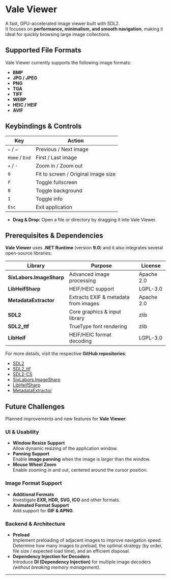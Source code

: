 # Vale Viewer #

A fast, GPU-accelerated image viewer built with SDL2.  
It focuses on **performance, minimalism, and smooth navigation**, making it ideal for quickly browsing large image collections.
<br/>

## Supported File Formats

Vale Viewer currently supports the following image formats:

- **BMP**
- **JPG / JPEG**
- **PNG**
- **TGA**
- **TIFF**
- **WEBP**
- **HEIC / HEIF**
- **AVIF**

## Keybindings & Controls

| Key            | Action                              |
|----------------|-------------------------------------|
| `←` / `→`      | Previous / Next image               |
| `Home` / `End` | First / Last image                  |
| `+` / `-`      | Zoom in / Zoom out                  |
| `0`            | Fit to screen / Original image size |
| `F`            | Toggle fullscreen                   |
| `B`            | Toggle background                   |
| `I`            | Toggle info                         |
| `Esc`          | Exit application                    |

- **Drag & Drop:** Open a file or directory by dragging it into Vale Viewer.

## Prerequisites & Dependencies

**Vale Viewer** uses **.NET Runtime** (version **9.0**) and it also integrates several open-source libraries:

| Library                   | Purpose                                 | License     |
|---------------------------|-----------------------------------------|------------|
| **SixLabors.ImageSharp**  | Advanced image processing               | Apache 2.0 |
| **LibHeifSharp**          | HEIF/HEIC support                       | LGPL-3.0   |
| **MetadataExtractor**     | Extracts EXIF & metadata from images    | Apache 2.0 |
| **SDL2**                  | Core graphics & input library           | zlib       |
| **SDL2_ttf**              | TrueType font rendering                 | zlib       |
| **LibHeif**               | HEIF/HEIC format decoding               | LGPL-3.0   |

For more details, visit the respective **GitHub repositories**:

- [SDL2](https://github.com/libsdl-org/SDL)
- [SDL2_ttf](https://github.com/libsdl-org/SDL_ttf)
- [SDL2-CS](https://github.com/flibitijibibo/SDL2-CS)
- [SixLabors.ImageSharp](https://github.com/SixLabors/ImageSharp)
- [LibHeifSharp](https://github.com/0xC0000054/libheif-sharp)
- [MetadataExtractor](https://github.com/drewnoakes/metadata-extractor-dotnet)

## Future Challenges

Planned improvements and new features for **Vale Viewer**:

### **UI & Usability**
- **Window Resize Support**  
  Allow dynamic resizing of the application window.
- **Panning Support**  
  Enable **image panning** when the image is larger than the window.
- **Mouse Wheel Zoom**  
  Enable zooming in and out, centered around the cursor position.

### **Image Format Support**
- **Additional Formats**  
  Investigate **EXR, HDR, SVG, ICO** and other formats.
- **Animated Format Support**  
  Add support for **GIF & APNG**.

### **Backend & Architecture**
- **Preload**  
  Implement preloading of adjacent images to improve navigation speed.  
  Determine how many images to preload, the optimal strategy (by order, file size / expected load time), and an efficient disposal.
- **Dependency Injection for Decoders**  
  Introduce **DI (Dependency Injection)** for multiple image decoders  
  _(without breaking memory management)_.

---